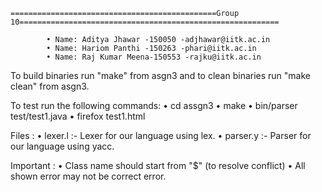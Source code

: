 	==============================================Group 10========================================================== 

			• Name: Aditya Jhawar -150050 -adjhawar@iitk.ac.in
			• Name: Hariom Panthi -150263 -phari@iitk.ac.in
			• Name: Raj Kumar Meena-150553 -rajku@iitk.ac.in

To build binaries run "make" from asgn3 and to clean binaries run "make clean" from asgn3.

To test run the following commands:
	• cd assgn3
	• make
	• bin/parser test/test1.java
	• firefox test1.html

Files :
	• lexer.l :- Lexer for our language using lex.
	• parser.y :- Parser for our language using yacc.

Important :
	• Class name should start from "$" (to resolve conflict) 
	• All shown error may not be correct error.
